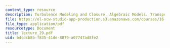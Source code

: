 ```yaml
---
content_type: resource
description: Turbulence Modeling and Closure. Algebraic Models. Transport Models
file: https://ol-ocw-studio-app-production.s3.amazonaws.com/courses/16-13-aerodynamics-of-viscous-fluids-fall-2003/b4cdcb8bf83541de8879a07747ad8fe2_lecture_29.pdf
file_type: application/pdf
resourcetype: Document
title: lecture_29.pdf
uid: b4cdcb8b-f835-41de-8879-a07747ad8fe2
---
```

